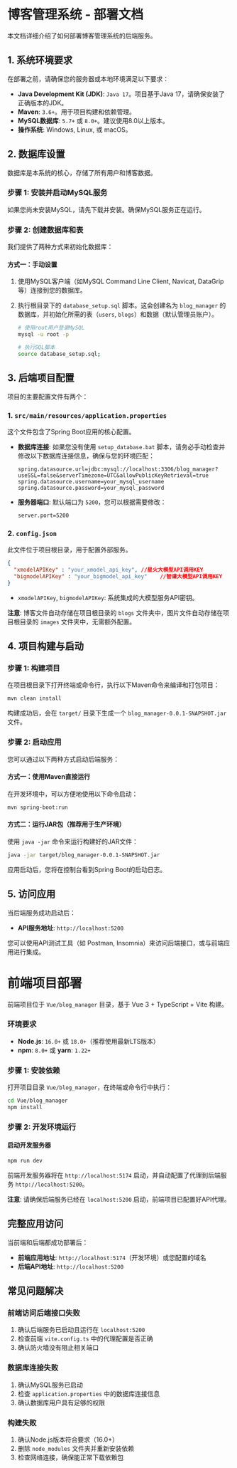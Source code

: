 # 博客管理系统 - 部署文档

本文档详细介绍了如何部署博客管理系统的后端服务。

## 1. 系统环境要求

在部署之前，请确保您的服务器或本地环境满足以下要求：

- **Java Development Kit (JDK)**: `Java 17`。项目基于Java 17，请确保安装了正确版本的JDK。
- **Maven**: `3.6+`。用于项目构建和依赖管理。
- **MySQL数据库**: `5.7+` 或 `8.0+`。建议使用8.0以上版本。
- **操作系统**: Windows, Linux, 或 macOS。

## 2. 数据库设置

数据库是本系统的核心，存储了所有用户和博客数据。

### 步骤 1: 安装并启动MySQL服务

如果您尚未安装MySQL，请先下载并安装。确保MySQL服务正在运行。

### 步骤 2: 创建数据库和表

我们提供了两种方式来初始化数据库：

#### 方式一：手动设置

1. 使用MySQL客户端（如MySQL Command Line Client, Navicat, DataGrip等）连接到您的数据库。
2. 执行根目录下的 `database_setup.sql` 脚本。这会创建名为 `blog_manager` 的数据库，并初始化所需的表（`users`, `blogs`）和数据（默认管理员账户）。

   ```bash
   # 使用root用户登录MySQL
   mysql -u root -p

   # 执行SQL脚本
   source database_setup.sql;
   ```

## 3. 后端项目配置

项目的主要配置文件有两个：

### 1. `src/main/resources/application.properties`

这个文件包含了Spring Boot应用的核心配置。

- **数据库连接**:
  如果您没有使用 `setup_database.bat` 脚本，请务必手动检查并修改以下数据库连接信息，确保与您的环境匹配：

  ```properties
  spring.datasource.url=jdbc:mysql://localhost:3306/blog_manager?useSSL=false&serverTimezone=UTC&allowPublicKeyRetrieval=true
  spring.datasource.username=your_mysql_username
  spring.datasource.password=your_mysql_password
  ```
- **服务器端口**:
  默认端口为 `5200`，您可以根据需要修改：

  ```properties
  server.port=5200
  ```

### 2. `config.json`

此文件位于项目根目录，用于配置外部服务。

```json
{
  "xmodelAPIKey" : "your_xmodel_api_key", //星火大模型API调用KEY
  "bigmodelAPIKey" : "your_bigmodel_api_key"	//智谱大模型API调用KEY
}
```

- `xmodelAPIKey`, `bigmodelAPIKey`: 系统集成的大模型服务API密钥。

**注意**: 博客文件自动存储在项目根目录的 `blogs` 文件夹中，图片文件自动存储在项目根目录的 `images` 文件夹中，无需额外配置。

## 4. 项目构建与启动

### 步骤 1: 构建项目

在项目根目录下打开终端或命令行，执行以下Maven命令来编译和打包项目：

```bash
mvn clean install
```

构建成功后，会在 `target/` 目录下生成一个 `blog_manager-0.0.1-SNAPSHOT.jar` 文件。

### 步骤 2: 启动应用

您可以通过以下两种方式启动后端服务：

#### 方式一：使用Maven直接运行

在开发环境中，可以方便地使用以下命令启动：

```bash
mvn spring-boot:run
```

#### 方式二：运行JAR包（推荐用于生产环境）

使用 `java -jar` 命令来运行构建好的JAR文件：

```bash
java -jar target/blog_manager-0.0.1-SNAPSHOT.jar
```

应用启动后，您将在控制台看到Spring Boot的启动日志。

## 5. 访问应用

当后端服务成功启动后：

- **API服务地址**: `http://localhost:5200`

您可以使用API测试工具（如 Postman, Insomnia）来访问后端接口，或与前端应用进行集成。

# 前端项目部署

前端项目位于 `Vue/blog_manager` 目录，基于 Vue 3 + TypeScript + Vite 构建。

### 环境要求

- **Node.js**: `16.0+` 或 `18.0+`（推荐使用最新LTS版本）
- **npm**: `8.0+` 或 **yarn**: `1.22+`

### 步骤 1: 安装依赖

打开项目目录 `Vue/blog_manager`，在终端或命令行中执行：

```bash
cd Vue/blog_manager
npm install
```

### 步骤 2: 开发环境运行

#### 启动开发服务器

```bash
npm run dev
```

前端开发服务器将在 `http://localhost:5174` 启动，并自动配置了代理到后端服务 `http://localhost:5200`。

**注意**: 请确保后端服务已经在 `localhost:5200` 启动，前端项目已配置好API代理。

## 完整应用访问

当前端和后端都成功部署后：

- **前端应用地址**: `http://localhost:5174`（开发环境）或您配置的域名
- **后端API地址**: `http://localhost:5200`

## 常见问题解决

### 前端访问后端接口失败

1. 确认后端服务已启动且运行在 `localhost:5200`
2. 检查前端 `vite.config.ts` 中的代理配置是否正确
3. 确认防火墙没有阻止相关端口

### 数据库连接失败

1. 确认MySQL服务已启动
2. 检查 `application.properties` 中的数据库连接信息
3. 确认数据库用户具有足够的权限

### 构建失败

1. 确认Node.js版本符合要求（16.0+）
2. 删除 `node_modules` 文件夹并重新安装依赖
3. 检查网络连接，确保能正常下载依赖包
